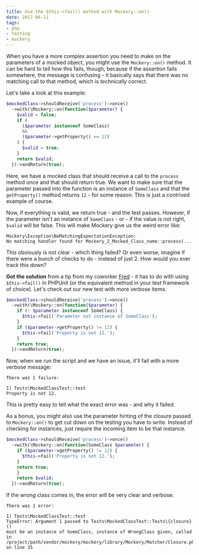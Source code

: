 ```yaml
---
title: Use the $this->fail() method with Mockery::on()
date: 2017-06-11
tags:
- php
- testing
- mockery
---
```

When you have a more complex assertion you need to make on the parameters of a mocked object, you might use the `Mockery::on()` method.  It can be hard to tell how this fails, though, because if the assertion fails somewhere, the message is confusing - it basically says that there was no matching call to that method, which is _technically_ correct.

<!--more-->

Let's take a look at this example:

```php
$mockedClass->shouldReceive('process')->once()
  ->with(\Mockery::on(function($parameter) {
    $valid = false;
    if (
      ($parameter instanceof SomeClass)
      &&
      ($parameter->getProperty() == 12)
    ) {
      $valid = true;
    }
    return $valid;
  })->andReturn(true);
```

Here, we have a mocked class that should receive a call to the `process` method once and that should return true.  We want to make sure that the parameter passed into the function is an instance of `SomeClass` and that the `getProperty()` method returns `12` - for some reason.  This is just a contrived example of course.

Now, if everything is valid, we return true - and the test passes.  However, if the parameter isn't an instance of `SomeClass` - or - if the value is not right, `$valid` will be false.  This will make Mockery give us the weird error like:

```
Mockery\Exception\NoMatchingExpectationException: 
No matching handler found for Mockery_2_Mocked_Class_name::process(...
```

This obviously is not clear - which thing failed?  Or even worse, imagine if there were a bunch of checks to do - instead of just 2. How would you ever track this down?

**Got the solution** from a tip from my coworker [Fred](https://github.com/fredjiles) - it has to do with using `$this->fail()` in PHPUnit (or the equivalent method in your test framework of choice).  Let's check out our new test with more verbose items.

```php
$mockedClass->shouldReceive('process')->once()
  ->with(\Mockery::on(function($parameter) {
    if (! $parameter instanceof SomeClass) {
      $this->fail('Parameter not instance of SomeClass');
    }
    if ($parameter->getProperty() != 12) {
      $this->fail('Property is not 12.');
    }
    return true;
  })->andReturn(true);
```

Now, when we run the script and we have an issue, it'll fail with a more verbose message:

```
There was 1 failure:

1) Tests\MockedClassTest::test
Property is not 12.
```

This is pretty easy to tell what the exact error was - and why it failed.

As a bonus, you might also use the parameter hinting of the closure passed to `Mockery::on()` to get cut down on the testing you have to write.  Instead of checking for instances, just require the incoming item to be that instance.

```php
$mockedClass->shouldReceive('process')->once()
  ->with(\Mockery::on(function(SomeClass $parameter) {
    if ($parameter->getProperty() != 12) {
      $this->fail('Property is not 12.');
    }
    return true;
    }
    return $valid;
  })->andReturn(true);
```

If the wrong class comes in, the error will be very clear and verbose:

```
There was 1 error:

1) Tests\MockedClassTest::test
TypeError: Argument 1 passed to Tests\MockedClassTest::Tests\{closure}() 
must be an instance of SomeClass, instance of WrongClass given, called in
/project/path/vendor/mockery/mockery/library/Mockery/Matcher/Closure.php on line 35
```
